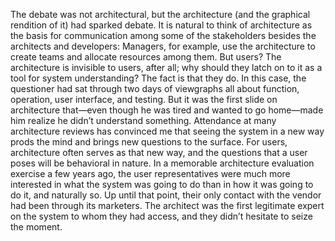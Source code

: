 The debate was not architectural, but the architecture (and the graphical rendition of it) had sparked debate. It is natural to think of architecture as the basis for communication among some of the stakeholders besides the architects and developers: Managers, for example, use the architecture to create teams and allocate resources among them. But users? The architecture is invisible to users, after all; why should they latch on to it as a tool for system understanding? The fact is that they do. In this case, the questioner had sat through two days of viewgraphs all about function, operation, user interface, and testing. But it was the first slide on architecture that—even though he was tired and wanted to go home—made him realize he didn’t understand something. Attendance at many architecture reviews has convinced me that seeing the system in a new way prods the mind and brings new questions to the surface. For users, architecture often serves as that new way, and the questions that a user poses will be behavioral in nature. In a memorable architecture evaluation exercise a few years ago, the user representatives were much more interested in what the system was going to do than in how it was going to do it, and naturally so. Up until that point, their only contact with the vendor had been through its marketers. The architect was the first legitimate expert on the system to whom they had access, and they didn’t hesitate to seize the moment.